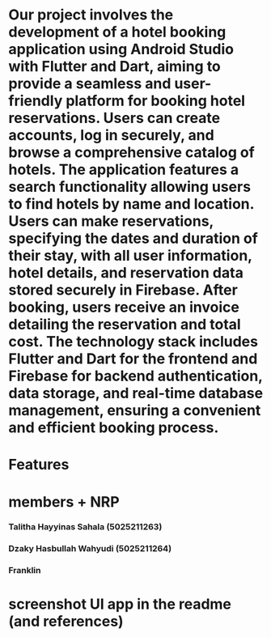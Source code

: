 # Our project involves the development of a hotel booking application using Android Studio with Flutter and Dart, aiming to provide a seamless and user-friendly platform for booking hotel reservations. Users can create accounts, log in securely, and browse a comprehensive catalog of hotels. The application features a search functionality allowing users to find hotels by name and location. Users can make reservations, specifying the dates and duration of their stay, with all user information, hotel details, and reservation data stored securely in Firebase. After booking, users receive an invoice detailing the reservation and total cost. The technology stack includes Flutter and Dart for the frontend and Firebase for backend authentication, data storage, and real-time database management, ensuring a convenient and efficient booking process.
# Features

# members + NRP
  ### Talitha Hayyinas Sahala (5025211263)
  ### Dzaky Hasbullah Wahyudi (5025211264)
  ### Franklin

  
# screenshot UI app in the readme (and references)
